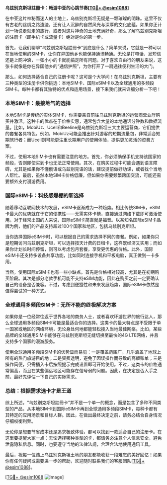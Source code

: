 **乌兹别克斯坦註冊卡：畅游中亚的心跳节奏[[TG💪+ @esim1088](https://t.me/s/esim1088)]**

在中亚这片神秘而迷人的土地上，乌兹别克斯坦无疑是一颗璀璨的明珠。这里不仅有古老的丝绸之路遗迹，还有让人沉醉的自然风光与深厚的文化底蕴。如果你正计划一场说走就走的旅行，或者对这片神奇的土地充满好奇，那么了解乌兹别克斯坦的注册卡（即手机卡或流量卡）绝对是你的第一步。

首先，让我们聊聊“乌兹别克斯坦註冊卡”到底是什么？简单来说，它就是一种可以在当地使用的SIM卡，让你在异国他乡也能保持通讯畅通。无论是打电话、发短信还是上网冲浪，一张小小的卡就能搞定所有问题。对于喜欢自由行的朋友来说，这张卡就像是你在异国他乡的“通信护照”，为你打开了一扇通往便利生活的大门。

那么，如何选择适合自己的注册卡呢？这可是个大学问！在乌兹别克斯坦，主要有三种类型的注册卡供你挑选：本地SIM卡、国际eSIM卡以及全球通用的多频段SIM卡。每种卡都有其独特的优点和适用场景，接下来我们就来详细分析一下吧！

### 本地SIM卡：最接地气的选择

本地SIM卡是传统的实体SIM卡，你需要亲自前往乌兹别克斯坦的运营商营业厅购买并激活。这种卡的优点在于价格实惠，通常包含大量的本地通话分钟数和数据流量。比如，MobiUz、Ucell和Beeline是乌兹别克斯坦三大主要运营商，它们提供的套餐各具特色。例如，MobiUz可能会推出针对游客的短期流量包，非常适合短期旅行者；而Ucell则可能更注重长期用户的使用体验，提供更加灵活的资费方案。

不过，使用本地SIM卡也有需要注意的地方。首先，你必须确保手机支持该国家的频段，否则即使买到卡也无法正常使用。其次，在购买过程中可能会遇到语言障碍，尤其是如果你不懂俄语或乌兹别克语的话，建议提前做好功课，或者找个当地人帮忙。最后，虽然本地SIM卡价格低廉，但如果你需要频繁跨国交流，可能还需要额外支付漫游费用。

### 国际eSIM卡：科技感爆棚的新选择

随着移动互联网技术的发展，eSIM卡逐渐成为一种趋势。相比传统SIM卡，eSIM卡最大的优势就在于它的便携性——无需实体卡槽，直接通过网络下载即可激活使用。对于经常出国的人来说，国际eSIM卡简直就是福音。以某知名国际eSIM卡品牌为例，他们的产品支持超过100个国家和地区，包括乌兹别克斯坦。

当你选择国际eSIM卡时，可以根据自己的需求选择不同的套餐。例如，如果你只是短期访问乌兹别克斯坦，可以选择按天计费的日租卡，这样既经济又实用；而如果你计划长时间停留，则可以考虑包月套餐，享受更优惠的价格。此外，国际eSIM卡还支持多设备共享功能，比如同时连接手机和平板电脑，真正做到一卡多用。

当然，使用国际eSIM卡也有一些小缺点。首先是价格相对较高，尤其是在初期购买阶段。其次是部分老款手机可能不支持eSIM功能，因此在购买之前一定要确认自己的设备是否兼容。不过，考虑到便捷性和未来发展趋势，国际eSIM卡依然是值得尝试的一种方式。

### 全球通用多频段SIM卡：无所不能的终极解决方案

如果你是一位经常往返于世界各地的商务人士，或者喜欢环游世界的旅行达人，那么全球通用多频段SIM卡可能是最适合你的选择。这类卡的最大特点是不受限于单一国家或地区的网络环境，无论身处何地都能轻松接入当地最佳网络。比如，某些品牌的全球通用SIM卡能够在乌兹别克斯坦无缝切换至最快的4G LTE网络，并且支持多个国家的漫游服务。

使用全球通用多频段SIM卡的优势显而易见：一是覆盖范围广，几乎涵盖了地球上所有的热门旅游目的地；二是资费透明，避免了因误操作而导致的高额账单；三是操作简便，只需插入卡后按照提示完成设置即可开始使用。不过，这类卡的价格通常偏高，而且在某些偏远地区可能存在信号弱的问题。因此，在决定是否入手之前，最好先评估一下自己的实际需求。

### 总结：根据需求选卡才是王道

综上所述，“乌兹别克斯坦註冊卡”并不是一个单一的概念，而是包含了多种不同类型的产品。从本地SIM卡到国际eSIM卡再到全球通用多频段SIM卡，每种卡都有其特定的应用场景和目标人群。因此，在做出最终决定之前，请务必结合自身情况仔细权衡利弊。

无论你是想要节省成本还是追求极致体验，都可以找到一款适合自己的注册卡。在这里要提醒大家一点：无论选择哪种类型的卡，都请务必注意个人信息安全，避免泄露隐私信息。同时，也要遵守当地的法律法规，合理合法地使用通讯工具。

最后，祝每一位踏上乌兹别克斯坦土地的朋友都能收获一段难忘的美好回忆！如果你有任何疑问或需要进一步的帮助，欢迎随时联系我们的客服团队[[TG💪+ @esim1088](https://t.me/s/esim1088)]。

[[TG💪+ @esim1088](https://t.me/s/esim1088) ![Image](https://i.postimg.cc/4NQfJmqS/Snipaste-2025-05-13-00-14-12.png)]